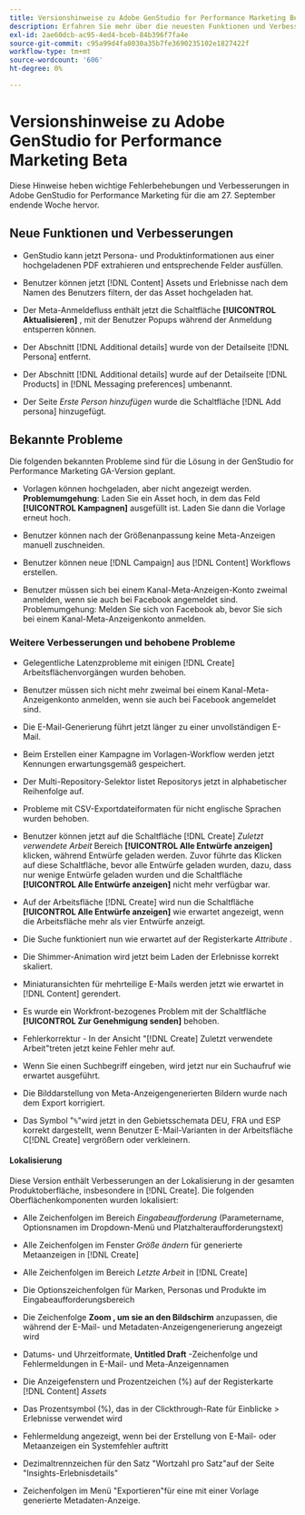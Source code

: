 ```yaml
---
title: Versionshinweise zu Adobe GenStudio for Performance Marketing Beta
description: Erfahren Sie mehr über die neuesten Funktionen und Verbesserungen von Adobe GenStudio for Performance Marketing.
exl-id: 2ae60dcb-ac95-4ed4-bceb-84b396f7fa4e
source-git-commit: c95a99d4fa8030a35b7fe3690235102e1827422f
workflow-type: tm+mt
source-wordcount: '606'
ht-degree: 0%

---
```


# Versionshinweise zu Adobe GenStudio for Performance Marketing Beta

Diese Hinweise heben wichtige Fehlerbehebungen und Verbesserungen in Adobe GenStudio for Performance Marketing für die am 27. September endende Woche hervor.

## Neue Funktionen und Verbesserungen

* GenStudio kann jetzt Persona- und Produktinformationen aus einer hochgeladenen PDF extrahieren und entsprechende Felder ausfüllen. <!-- GS-3806 -->

* Benutzer können jetzt [!DNL Content] Assets und Erlebnisse nach dem Namen des Benutzers filtern, der das Asset hochgeladen hat. <!-- GS-1808 -->

* Der Meta-Anmeldefluss enthält jetzt die Schaltfläche **[!UICONTROL Aktualisieren]** , mit der Benutzer Popups während der Anmeldung entsperren können.

* Der Abschnitt [!DNL Additional details] wurde von der Detailseite [!DNL Persona] entfernt. <!-- GS-5133 5134 -->

* Der Abschnitt [!DNL Additional details] wurde auf der Detailseite [!DNL Products] in [!DNL Messaging preferences] umbenannt. <!-- GS-5133 5134 -->

* Der Seite _Erste Person hinzufügen_ wurde die Schaltfläche [!DNL Add persona] hinzugefügt. <!-- GS-5132 -->

## Bekannte Probleme

Die folgenden bekannten Probleme sind für die Lösung in der GenStudio for Performance Marketing GA-Version geplant.

* Vorlagen können hochgeladen, aber nicht angezeigt werden. **Problemumgehung**: Laden Sie ein Asset hoch, in dem das Feld **[!UICONTROL Kampagnen]** ausgefüllt ist. Laden Sie dann die Vorlage erneut hoch. <!-- GS-4815 5650-->

* Benutzer können nach der Größenanpassung keine Meta-Anzeigen manuell zuschneiden. <!-- GS-5871 -->

* Benutzer können neue [!DNL Campaign] aus [!DNL Content] Workflows erstellen. <!-- GS-5650 -->

* Benutzer müssen sich bei einem Kanal-Meta-Anzeigen-Konto zweimal anmelden, wenn sie auch bei Facebook angemeldet sind. Problemumgehung: Melden Sie sich von Facebook ab, bevor Sie sich bei einem Kanal-Meta-Anzeigenkonto anmelden. <!-- GS-3009 -->

### Weitere Verbesserungen und behobene Probleme

* Gelegentliche Latenzprobleme mit einigen [!DNL Create] Arbeitsflächenvorgängen wurden behoben. <!-- GS-5203 -->

* Benutzer müssen sich nicht mehr zweimal bei einem Kanal-Meta-Anzeigenkonto anmelden, wenn sie auch bei Facebook angemeldet sind. <!-- GS-4806 -->

* Die E-Mail-Generierung führt jetzt länger zu einer unvollständigen E-Mail. <!-- GS-5209 -->

* Beim Erstellen einer Kampagne im Vorlagen-Workflow werden jetzt Kennungen erwartungsgemäß gespeichert.  <!-- GS-4923 -->

* Der Multi-Repository-Selektor listet Repositorys jetzt in alphabetischer Reihenfolge auf. <!-- GS-5553 -->

* Probleme mit CSV-Exportdateiformaten für nicht englische Sprachen wurden behoben. <!-- GS-5141 -->

* Benutzer können jetzt auf die Schaltfläche [!DNL Create] _Zuletzt verwendete Arbeit_ Bereich **[!UICONTROL Alle Entwürfe anzeigen]** klicken, während Entwürfe geladen werden. Zuvor führte das Klicken auf diese Schaltfläche, bevor alle Entwürfe geladen wurden, dazu, dass nur wenige Entwürfe geladen wurden und die Schaltfläche **[!UICONTROL Alle Entwürfe anzeigen]** nicht mehr verfügbar war. <!-- GS-3938 -->

* Auf der Arbeitsfläche [!DNL Create] wird nun die Schaltfläche **[!UICONTROL Alle Entwürfe anzeigen]** wie erwartet angezeigt, wenn die Arbeitsfläche mehr als vier Entwürfe anzeigt. <!-- GS-5588 -->

* Die Suche funktioniert nun wie erwartet auf der Registerkarte _Attribute_ . <!-- GS-5658 -->

* Die Shimmer-Animation wird jetzt beim Laden der Erlebnisse korrekt skaliert. <!-- GS-5574 -->

* Miniaturansichten für mehrteilige E-Mails werden jetzt wie erwartet in [!DNL Content] <!-- GS-5258 --> gerendert.

* Es wurde ein Workfront-bezogenes Problem mit der Schaltfläche **[!UICONTROL Zur Genehmigung senden]** behoben. <!-- GS-5847 -->

* Fehlerkorrektur - In der Ansicht &quot;[!DNL Create] Zuletzt verwendete Arbeit&quot;treten jetzt keine Fehler mehr auf. <!-- GS-5589 -->

* Wenn Sie einen Suchbegriff eingeben, wird jetzt nur ein Suchaufruf wie erwartet ausgeführt.  <!-- GS-2999 -->

* Die Bilddarstellung von Meta-Anzeigengenerierten Bildern wurde nach dem Export korrigiert. <!-- GS-5749 -->

* Das Symbol &quot;`%`&quot;wird jetzt in den Gebietsschemata DEU, FRA und ESP korrekt dargestellt, wenn Benutzer E-Mail-Varianten in der Arbeitsfläche C[!DNL Create] vergrößern oder verkleinern. <!-- GS-5007 -->


#### Lokalisierung

Diese Version enthält Verbesserungen an der Lokalisierung in der gesamten Produktoberfläche, insbesondere in [!DNL Create]. Die folgenden Oberflächenkomponenten wurden lokalisiert: <!-- GS-5295 -->

* Alle Zeichenfolgen im Bereich _Eingabeaufforderung_ (Parametername, Optionsnamen im Dropdown-Menü und Platzhalteraufforderungstext) <!-- GS-5027 -->

* Alle Zeichenfolgen im Fenster _Größe ändern_ für generierte Metaanzeigen in [!DNL Create] <!-- GS-5035 -->

* Alle Zeichenfolgen im Bereich _Letzte Arbeit_ in [!DNL Create] <!-- GS-5037 -->

* Die Optionszeichenfolgen für Marken, Personas und Produkte im Eingabeaufforderungsbereich <!-- GS-5293 -->

* Die Zeichenfolge **Zoom , um sie an den Bildschirm** anzupassen, die während der E-Mail- und Metadaten-Anzeigengenerierung angezeigt wird <!-- GS-5063 -->

* Datums- und Uhrzeitformate, **Untitled Draft** -Zeichenfolge und Fehlermeldungen in E-Mail- und Meta-Anzeigennamen <!-- GS-5023 5022 5048-->

* Die Anzeigefenstern und Prozentzeichen (%) <!-- GS-4983 4984--> auf der Registerkarte [!DNL Content] _Assets_

* Das Prozentsymbol (%), das in der Clickthrough-Rate für Einblicke > Erlebnisse verwendet wird <!-- GS-4279 -->

* Fehlermeldung angezeigt, wenn bei der Erstellung von E-Mail- oder Metaanzeigen ein Systemfehler auftritt<!-- GS-5061 -->

* Dezimaltrennzeichen für den Satz &quot;Wortzahl pro Satz&quot;auf der Seite &quot;Insights-Erlebnisdetails&quot;<!-- GS-4986 -->

* Zeichenfolgen im Menü &quot;Exportieren&quot;für eine mit einer Vorlage generierte Metadaten-Anzeige. <!-- GS-5031 -->

